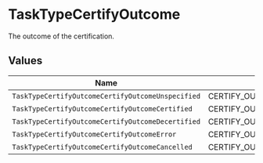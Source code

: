 # TaskTypeCertifyOutcome

 The outcome of the certification.



## Values

| Name                                              | Value                                             |
| ------------------------------------------------- | ------------------------------------------------- |
| `TaskTypeCertifyOutcomeCertifyOutcomeUnspecified` | CERTIFY_OUTCOME_UNSPECIFIED                       |
| `TaskTypeCertifyOutcomeCertifyOutcomeCertified`   | CERTIFY_OUTCOME_CERTIFIED                         |
| `TaskTypeCertifyOutcomeCertifyOutcomeDecertified` | CERTIFY_OUTCOME_DECERTIFIED                       |
| `TaskTypeCertifyOutcomeCertifyOutcomeError`       | CERTIFY_OUTCOME_ERROR                             |
| `TaskTypeCertifyOutcomeCertifyOutcomeCancelled`   | CERTIFY_OUTCOME_CANCELLED                         |